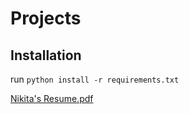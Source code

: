 # Projects

## Installation
run `python install -r requirements.txt`

[Nikita's Resume.pdf](https://github.com/CoolmixZero/Projects/files/8960602/Nikita.s.Resume.pdf)

